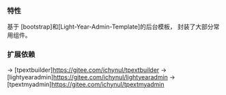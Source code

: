 ### 特性
基于 [bootstrap]和[Light-Year-Admin-Template]的后台模板， 封装了大部分常用组件。
### 扩展依赖
-> [tpextbuilder]<https://gitee.com/ichynul/tpextbuilder>
-> [lightyearadmin]<https://gitee.com/ichynul/lightyearadmin>
-> [tpextmyadmin]<https://gitee.com/ichynul/tpextmyadmin>